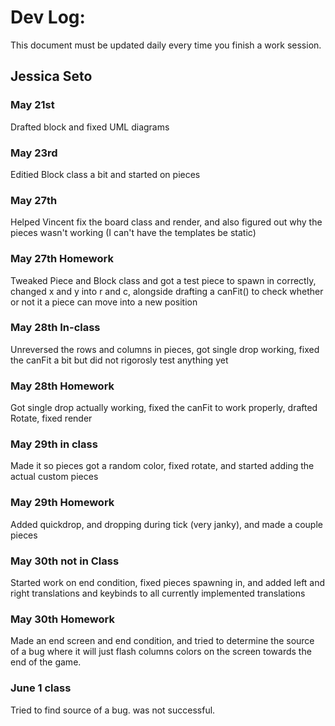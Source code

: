 # Dev Log:

This document must be updated daily every time you finish a work session.

## Jessica Seto

### May 21st
Drafted block and fixed UML diagrams

### May 23rd
Editied Block class a bit and started on pieces

### May 27th
Helped Vincent fix the board class and render, and also figured out why the pieces wasn't working (I can't have the templates be static)

### May 27th Homework
Tweaked Piece and Block class and got a test piece to spawn in correctly, changed x and y into r and c, alongside drafting a canFit() to check whether or not it a piece can move into a new position

### May 28th In-class
Unreversed the rows and columns in pieces, got single drop working, fixed the canFit a bit but did not rigorosly test anything yet

### May 28th Homework
Got single drop actually working, fixed the canFit to work properly, drafted Rotate, fixed render

### May 29th in class
Made it so pieces got a random color, fixed rotate, and started adding the actual custom pieces

### May 29th Homework
Added quickdrop, and dropping during tick (very janky), and made a couple pieces

### May 30th not in Class
Started work on end condition, fixed pieces spawning in, and added left and right translations and keybinds to all currently implemented translations

### May 30th Homework
Made an end screen and end condition, and tried to determine the source of a bug where it will just flash columns colors on the screen towards the end of the game.

### June 1 class
Tried to find source of a bug. was not successful.
